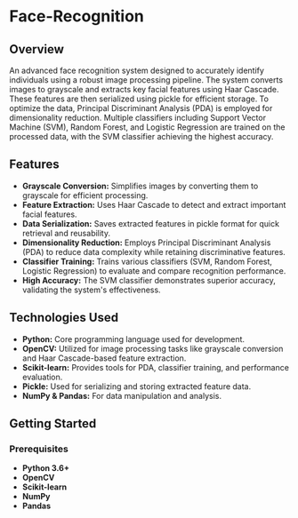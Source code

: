 # Face-Recognition


## Overview
An advanced face recognition system designed to accurately identify individuals using a robust image processing pipeline. The system converts images to grayscale and extracts key facial features using Haar Cascade. These features are then serialized using pickle for efficient storage. To optimize the data, Principal Discriminant Analysis (PDA) is employed for dimensionality reduction. Multiple classifiers including Support Vector Machine (SVM), Random Forest, and Logistic Regression are trained on the processed data, with the SVM classifier achieving the highest accuracy.

## Features
- **Grayscale Conversion:** Simplifies images by converting them to grayscale for efficient processing.
- **Feature Extraction:** Uses Haar Cascade to detect and extract important facial features.
- **Data Serialization:** Saves extracted features in pickle format for quick retrieval and reusability.
- **Dimensionality Reduction:** Employs Principal Discriminant Analysis (PDA) to reduce data complexity while retaining discriminative features.
- **Classifier Training:** Trains various classifiers (SVM, Random Forest, Logistic Regression) to evaluate and compare recognition performance.
- **High Accuracy:** The SVM classifier demonstrates superior accuracy, validating the system's effectiveness.

## Technologies Used
- **Python:** Core programming language used for development.
- **OpenCV:** Utilized for image processing tasks like grayscale conversion and Haar Cascade-based feature extraction.
- **Scikit-learn:** Provides tools for PDA, classifier training, and performance evaluation.
- **Pickle:** Used for serializing and storing extracted feature data.
- **NumPy & Pandas:** For data manipulation and analysis.

## Getting Started

### Prerequisites
- **Python 3.6+**
- **OpenCV**
- **Scikit-learn**
- **NumPy**
- **Pandas**


